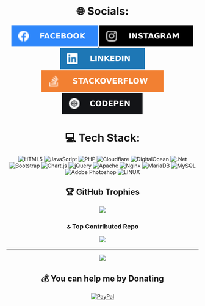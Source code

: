 <div align="center">
  
# 🌐 Socials:

  <a href="https://facebook.com/JeanKassioAlmeida" target="_blank">
    <img src="https://github.com/jeankassio/jeankassio/blob/main/social/facebook.svg" alt="Facebook" style="max-width: 100%;">
  </a>
  
  <a href="https://instagram.com/_jeankassio" target="_blank">
    <img src="https://github.com/jeankassio/jeankassio/blob/main/social/instagram.svg" alt="Instagram" style="max-width: 100%;">
  </a> 
  
  <a href="https://linkedin.com/in/jeankassio" target="_blank">
    <img src="https://github.com/jeankassio/jeankassio/blob/main/social/linkedin.svg" alt="LinkedIn" style="max-width: 100%;">
  </a> 
  
  <a href="https://stackoverflow.com/users/17387891" target="_blank">
    <img src="https://github.com/jeankassio/jeankassio/blob/main/social/stackoverflow.svg" alt="Stack Overflow" style="max-width: 100%;">
  </a> 
  
  <a href="https://codepen.io/jeankassio" target="_blank">
    <img src="https://github.com/jeankassio/jeankassio/blob/main/social/codepen.svg" alt="Codepen" style="max-width: 100%;">
  </a>



# 💻 Tech Stack:
![HTML5](https://img.shields.io/badge/html5-%23E34F26.svg?style=for-the-badge&logo=html5&logoColor=white) ![JavaScript](https://img.shields.io/badge/javascript-%23323330.svg?style=for-the-badge&logo=javascript&logoColor=%23F7DF1E) ![PHP](https://img.shields.io/badge/php-%23777BB4.svg?style=for-the-badge&logo=php&logoColor=white) ![Cloudflare](https://img.shields.io/badge/Cloudflare-F38020?style=for-the-badge&logo=Cloudflare&logoColor=white) ![DigitalOcean](https://img.shields.io/badge/DigitalOcean-%230167ff.svg?style=for-the-badge&logo=digitalOcean&logoColor=white) ![.Net](https://img.shields.io/badge/.NET-5C2D91?style=for-the-badge&logo=.net&logoColor=white) ![Bootstrap](https://img.shields.io/badge/bootstrap-%23563D7C.svg?style=for-the-badge&logo=bootstrap&logoColor=white) ![Chart.js](https://img.shields.io/badge/chart.js-F5788D.svg?style=for-the-badge&logo=chart.js&logoColor=white) ![jQuery](https://img.shields.io/badge/jquery-%230769AD.svg?style=for-the-badge&logo=jquery&logoColor=white) ![Apache](https://img.shields.io/badge/apache-%23D42029.svg?style=for-the-badge&logo=apache&logoColor=white) ![Nginx](https://img.shields.io/badge/nginx-%23009639.svg?style=for-the-badge&logo=nginx&logoColor=white) ![MariaDB](https://img.shields.io/badge/MariaDB-003545?style=for-the-badge&logo=mariadb&logoColor=white) ![MySQL](https://img.shields.io/badge/mysql-%2300f.svg?style=for-the-badge&logo=mysql&logoColor=white) ![Adobe Photoshop](https://img.shields.io/badge/adobephotoshop-%2331A8FF.svg?style=for-the-badge&logo=adobephotoshop&logoColor=white) ![LINUX](https://img.shields.io/badge/Linux-FCC624?style=for-the-badge&logo=linux&logoColor=black)

## 🏆 GitHub Trophies
![](https://github-profile-trophy.vercel.app/?username=jeankassio&theme=radical&no-frame=false&no-bg=false&margin-w=4)

### 🔝 Top Contributed Repo
![](https://github-contributor-stats.vercel.app/api?username=jeankassio&limit=5&theme=dark&combine_all_yearly_contributions=true)

---
[![](https://visitcount.itsvg.in/api?id=jeankassio&icon=6&color=6)](https://visitcount.itsvg.in)

  ## 💰 You can help me by Donating
  [![PayPal](https://img.shields.io/badge/PayPal-00457C?style=for-the-badge&logo=paypal&logoColor=white)](https://paypal.me/JAlmeidaCheib) 

  
<!-- Proudly created with GPRM ( https://gprm.itsvg.in ) -->
</div>
